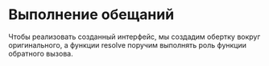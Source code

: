 # Выполнение обещаний

Чтобы реализовать созданный интерфейс, мы создадим обертку вокруг оригинального, а функции resolve поручим выполнять роль функции обратного вызова.
